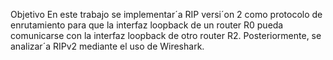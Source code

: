 Objetivo
En este trabajo se implementar´a RIP versi´on 2 como protocolo de enrutamiento para que la interfaz
loopback de un router R0 pueda comunicarse con la interfaz loopback de otro router R2. Posteriormente,
se analizar´a RIPv2 mediante el uso de Wireshark.
